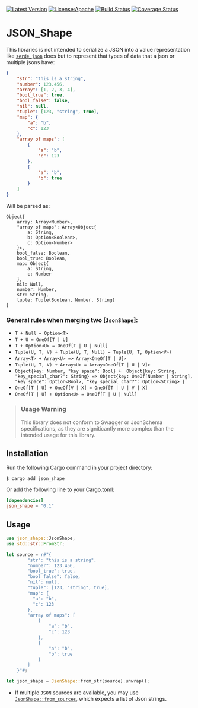 
[![Latest Version](https://img.shields.io/crates/v/json_shape)](https://crates.io/crates/json_shape)
[![License:Apache](https://img.shields.io/badge/License-Apache_2.0-blue.svg)](https://opensource.org/licenses/Apache-2.0)
[![Build Status](https://github.com/naomijub/serde_json_shape/actions/workflows/rust.yml/badge.svg?branch=main)](https://github.com/naomijub/serde_json_shape/actions/workflows/rust.yml)
[![Coverage Status](https://coveralls.io/repos/github/naomijub/serde_json_shape/badge.svg)](https://coveralls.io/github/naomijub/serde_json_shape)

# JSON_Shape

This libraries is not intended to serialize a JSON into a value representation like [`serde_json`](https://crates.io/crates/serde_json) does but to represent that types of data that a json or multiple jsons have:

```json
{
    "str": "this is a string",
    "number": 123.456,
    "array": [1, 2, 3, 4],
    "bool_true": true,
    "bool_false": false,
    "nil": null,
    "tuple": [123, "string", true],
    "map": {
        "a": "b",
        "c": 123
    },
    "array of maps": [
        {
            "a": "b",
            "c": 123
        },
        {
            "a": "b",
            "b": true
        }
    ]
}
```

Will be parsed as:

```ru
Object{
    array: Array<Number>,
    "array of maps": Array<Object{
        a: String, 
        b: Option<Boolean>, 
        c: Option<Number>
    }>, 
    bool_false: Boolean, 
    bool_true: Boolean, 
    map: Object{
        a: String, 
        c: Number
    }, 
    nil: Null, 
    number: Number, 
    str: String,
    tuple: Tuple(Boolean, Number, String)
}
```

### General rules when merging two [`JsonShape`]:
- `T + Null = Option<T>`
- `T + U = OneOf[T | U]`
- `T + Option<U> = OneOf[T | U | Null]`
- `Tuple(U, T, V) + Tuple(U, T, Null) = Tuple(U, T, Option<V>)`
- `Array<T> + Array<U> => Array<OneOf[T | U]>`
- `Tuple(U, T, V) + Array<U> = Array<OneOf[T | U | V]>`
- `Object{key: Number, "key space": Bool} +  Object{key: String, "key_special_char?": String} => Object{key: OneOf[Number | String], "key space": Option<Bool>, "key_special_char?": Option<String> }`
- `OneOf[T | U] + OneOf[V | X] = OneOf[T | U | V | X]`
- `OneOf[T | U] + Option<U> = OneOf[T | U | Null]`

> ### Usage Warning
>
> This library does not conform to Swagger or JsonSchema specifications, as they are signiticantly more complex than the intended usage for this library.


## Installation
Run the following Cargo command in your project directory:

```shell
$ cargo add json_shape
```

Or add the following line to your Cargo.toml:

```toml
[dependencies]
json_shape = "0.1"
```

## Usage 

```rust
use json_shape::JsonShape;
use std::str::FromStr;

let source = r#"{
        "str": "this is a string",
        "number": 123.456,
        "bool_true": true,
        "bool_false": false,
        "nil": null,
        "tuple": [123, "string", true],
        "map": {
          "a": "b",
          "c": 123
        },
        "array of maps": [
            {
                "a": "b",
                "c": 123
            },
            {
                "a": "b",
                "b": true
            }
        ]
    }"#;

let json_shape = JsonShape::from_str(source).unwrap();
```

* If multiple `JSON` sources are available, you may use [`JsonShape::from_sources`](https://docs.rs/json_shape/latest/json_shape/enum.JsonShape.html#method.from_sources), which expects a list of Json strings.
